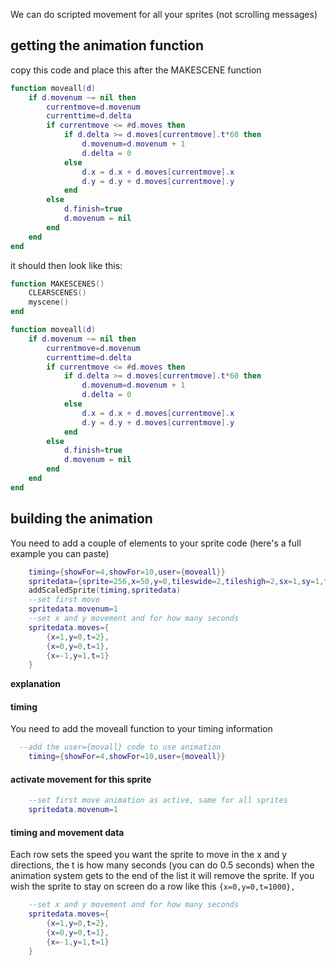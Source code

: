 We can do scripted movement for all your sprites (not scrolling messages)

## getting the animation function

copy this code and place this after the MAKESCENE function
```lua
function moveall(d)
	if d.movenum ~= nil then
		currentmove=d.movenum
		currenttime=d.delta
		if currentmove <= #d.moves then
			if d.delta >= d.moves[currentmove].t*60 then
				d.movenum=d.movenum + 1
				d.delta = 0
			else
				d.x = d.x + d.moves[currentmove].x
				d.y = d.y + d.moves[currentmove].y
			end
		else
			d.finish=true
			d.movenum = nil
		end
	end
end
```

it should then look like this:
```lua
function MAKESCENES()
	CLEARSCENES()
	myscene()
end

function moveall(d)
	if d.movenum ~= nil then
		currentmove=d.movenum
		currenttime=d.delta
		if currentmove <= #d.moves then
			if d.delta >= d.moves[currentmove].t*60 then
				d.movenum=d.movenum + 1
				d.delta = 0
			else
				d.x = d.x + d.moves[currentmove].x
				d.y = d.y + d.moves[currentmove].y
			end
		else
			d.finish=true
			d.movenum = nil
		end
	end
end
```
## building the animation

You need to add a couple of elements to your sprite code (here's a full example you can paste)

```lua
	timing={showFor=4,showFor=10,user={moveall}}
	spritedata={sprite=256,x=50,y=0,tileswide=2,tileshigh=2,sx=1,sy=1,transpen=0}
	addScaledSprite(timing,spritedata)
	--set first move
	spritedata.movenum=1
	--set x and y movement and for how many seconds
	spritedata.moves={
		{x=1,y=0,t=2},
		{x=0,y=0,t=1},
		{x=-1,y=1,t=1}
	}
```

**explanation**
#### timing
You need to add the moveall function to your timing information

```lua
  --add the user={movall} code to use animation
	timing={showFor=4,showFor=10,user={moveall}}
```
#### activate movement for this sprite
```lua
	--set first move animation as active, same for all sprites
	spritedata.movenum=1
```

#### timing and movement data
Each row sets the speed you want the sprite to move in the x and y directions, the t is how many seconds (you can do 0.5 seconds)
when the animation system gets to the end of the list it will remove the sprite. If you wish the sprite to stay on screen do a row like this `{x=0,y=0,t=1000},`

```lua
	--set x and y movement and for how many seconds
	spritedata.moves={
		{x=1,y=0,t=2},
		{x=0,y=0,t=1},
		{x=-1,y=1,t=1}
	}
```
